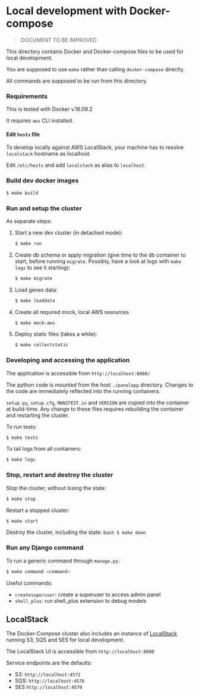 # Local development with Docker-compose

> DOCUMENT TO BE IMPROVED

This directory contains Docker and Docker-compose files to be used for local development.

You are supposed to use `make` rather than calling `docker-compose` directly.

All commands are supposed to be run from this directory.

### Requirements

This is tested with Docker v.18.09.2

It requires `aws` CLI installed.


#### Edit `hosts` file

To develop locally against AWS LocalStack, your machine has to resolve `localstack` hostname as localhost.

Edit `/etc/hosts` and add `localstack` as alias to `localhost`.

### Build dev docker images 

```bash
$ make build
```

### Run and setup the cluster

As separate steps:

1. Start a new dev cluster (in detached mode): 
    ```bash
    $ make run
    ```
2. Create db schema or apply migration (give time to the db container to start, before running `migrate`. 
Possibly, have a look at logs with `make logs` to see it starting): 
    ```bash
    $ make migrate
    ```
3. Load genes data: 
    ```bash
    $ make loaddata
    ```
4. Create all required mock, local AWS resources
    ```bash
    $ make mock-aws
    ```
5. Deploy static files (takes a while):
    ```bash
    $ make collectstatic
    ```

### Developing and accessing the application

The application is accessible from `http://localhost:8080/`

The python code is mounted from the host `./panelapp` directory. 
Changes to the code are immediately reflected into the running containers.

`setup.py`, `setup.cfg`, `MANIFEST.in` and `VERSION` are copied into the container at build-time.
Any change to these files requires rebuilding the container and restarting the cluster.


To run tests:

```bash
$ make tests
```

To tail logs from all containers:

```bash
$ make logs
```

### Stop, restart and destroy the cluster

Stop the cluster, without losing the state: 

```bash
$ make stop
```

Restart a stopped cluster: 
    
```bash
$ make start
```

Destroy the cluster, including the state: 
    ```bash
    $ make down
    ```

### Run any Django command

To run a generic command through `manage.py`:

```bash
$ make command <command>
```

Useful commands:

* `createsuperuser`: create a superuser to access admin panel
* `shell_plus`: run shell_plus extension to debug models

## LocalStack

The Docker-Compose cluster also includes an instance of [LocalStack](https://github.com/localstack/localstack) running 
S3, SQS and SES for local development.

The LocalStack UI is accessible from `http://localhost:8090`

Service endpoints are the defaults:

* S3: `http://localhost:4572`
* SQS: `http://localhost:4576`
* SES `http://localhost:4579`
